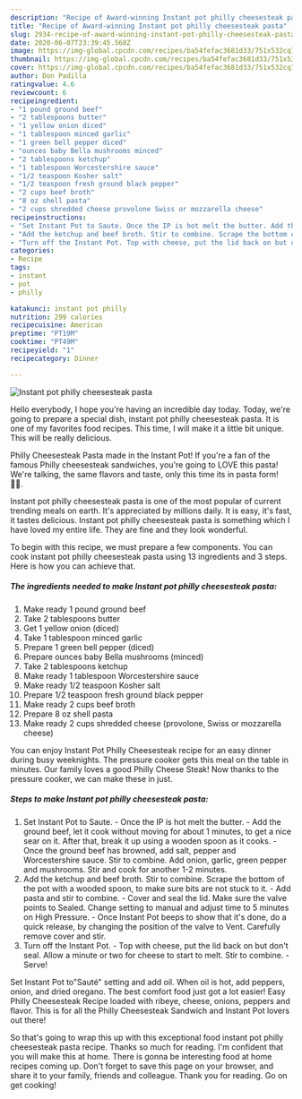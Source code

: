```yaml
---
description: "Recipe of Award-winning Instant pot philly cheesesteak pasta"
title: "Recipe of Award-winning Instant pot philly cheesesteak pasta"
slug: 2934-recipe-of-award-winning-instant-pot-philly-cheesesteak-pasta
date: 2020-06-07T23:39:45.568Z
image: https://img-global.cpcdn.com/recipes/ba54fefac3681d33/751x532cq70/instant-pot-philly-cheesesteak-pasta-recipe-main-photo.jpg
thumbnail: https://img-global.cpcdn.com/recipes/ba54fefac3681d33/751x532cq70/instant-pot-philly-cheesesteak-pasta-recipe-main-photo.jpg
cover: https://img-global.cpcdn.com/recipes/ba54fefac3681d33/751x532cq70/instant-pot-philly-cheesesteak-pasta-recipe-main-photo.jpg
author: Don Padilla
ratingvalue: 4.6
reviewcount: 6
recipeingredient:
- "1 pound ground beef"
- "2 tablespoons butter"
- "1 yellow onion diced"
- "1 tablespoon minced garlic"
- "1 green bell pepper diced"
- "ounces baby Bella mushrooms minced"
- "2 tablespoons ketchup"
- "1 tablespoon Worcestershire sauce"
- "1/2 teaspoon Kosher salt"
- "1/2 teaspoon fresh ground black pepper"
- "2 cups beef broth"
- "8 oz shell pasta"
- "2 cups shredded cheese provolone Swiss or mozzarella cheese"
recipeinstructions:
- "Set Instant Pot to Saute. Once the IP is hot melt the butter. Add the ground beef, let it cook without moving for about 1 minutes, to get a nice sear on it. After that, break it up using a wooden spoon as it cooks. Once the ground beef has browned, add salt, pepper and Worcestershire sauce. Stir to combine. Add onion, garlic, green pepper and mushrooms. Stir and cook for another 1-2 minutes."
- "Add the ketchup and beef broth. Stir to combine. Scrape the bottom of the pot with a wooded spoon, to make sure bits are not stuck to it. Add pasta and stir to combine. Cover and seal the lid. Make sure the valve points to Sealed. Change setting to manual and adjust time to 5 minutes on High Pressure. Once Instant Pot beeps to show that it&#39;s done, do a quick release, by changing the position of the valve to Vent. Carefully remove cover and stir."
- "Turn off the Instant Pot. Top with cheese, put the lid back on but don&#39;t seal. Allow a minute or two for cheese to start to melt. Stir to combine. Serve!"
categories:
- Recipe
tags:
- instant
- pot
- philly

katakunci: instant pot philly 
nutrition: 299 calories
recipecuisine: American
preptime: "PT19M"
cooktime: "PT49M"
recipeyield: "1"
recipecategory: Dinner

---
```



![Instant pot philly cheesesteak pasta](https://img-global.cpcdn.com/recipes/ba54fefac3681d33/751x532cq70/instant-pot-philly-cheesesteak-pasta-recipe-main-photo.jpg)

Hello everybody, I hope you're having an incredible day today. Today, we're going to prepare a special dish, instant pot philly cheesesteak pasta. It is one of my favorites food recipes. This time, I will make it a little bit unique. This will be really delicious.

Philly Cheesesteak Pasta made in the Instant Pot! If you&#39;re a fan of the famous Philly cheesesteak sandwiches, you&#39;re going to LOVE this pasta! We&#39;re talking, the same flavors and taste, only this time its in pasta form! 🙌🏼.

Instant pot philly cheesesteak pasta is one of the most popular of current trending meals on earth. It's appreciated by millions daily. It is easy, it's fast, it tastes delicious. Instant pot philly cheesesteak pasta is something which I have loved my entire life. They are fine and they look wonderful.


To begin with this recipe, we must prepare a few components. You can cook instant pot philly cheesesteak pasta using 13 ingredients and 3 steps. Here is how you can achieve that.

<!--inarticleads1-->

##### The ingredients needed to make Instant pot philly cheesesteak pasta:

1. Make ready 1 pound ground beef
1. Take 2 tablespoons butter
1. Get 1 yellow onion (diced)
1. Take 1 tablespoon minced garlic
1. Prepare 1 green bell pepper (diced)
1. Prepare ounces baby Bella mushrooms (minced)
1. Take 2 tablespoons ketchup
1. Make ready 1 tablespoon Worcestershire sauce
1. Make ready 1/2 teaspoon Kosher salt
1. Prepare 1/2 teaspoon fresh ground black pepper
1. Make ready 2 cups beef broth
1. Prepare 8 oz shell pasta
1. Make ready 2 cups shredded cheese (provolone, Swiss or mozzarella cheese)


You can enjoy Instant Pot Philly Cheesesteak recipe for an easy dinner during busy weeknights. The pressure cooker gets this meal on the table in minutes. Our family loves a good Philly Cheese Steak! Now thanks to the pressure cooker, we can make these in just. 

<!--inarticleads2-->

##### Steps to make Instant pot philly cheesesteak pasta:

1. Set Instant Pot to Saute. - Once the IP is hot melt the butter. - Add the ground beef, let it cook without moving for about 1 minutes, to get a nice sear on it. After that, break it up using a wooden spoon as it cooks. - Once the ground beef has browned, add salt, pepper and Worcestershire sauce. Stir to combine. Add onion, garlic, green pepper and mushrooms. Stir and cook for another 1-2 minutes.
1. Add the ketchup and beef broth. Stir to combine. Scrape the bottom of the pot with a wooded spoon, to make sure bits are not stuck to it. - Add pasta and stir to combine. - Cover and seal the lid. Make sure the valve points to Sealed. Change setting to manual and adjust time to 5 minutes on High Pressure. - Once Instant Pot beeps to show that it&#39;s done, do a quick release, by changing the position of the valve to Vent. Carefully remove cover and stir.
1. Turn off the Instant Pot. - Top with cheese, put the lid back on but don&#39;t seal. Allow a minute or two for cheese to start to melt. Stir to combine. - Serve!


Set Instant Pot to&#34;Sauté&#34; setting and add oil. When oil is hot, add peppers, onion, and dried oregano. The best comfort food just got a lot easier! Easy Philly Cheesesteak Recipe loaded with ribeye, cheese, onions, peppers and flavor. This is for all the Philly Cheesesteak Sandwich and Instant Pot lovers out there! 

So that's going to wrap this up with this exceptional food instant pot philly cheesesteak pasta recipe. Thanks so much for reading. I'm confident that you will make this at home. There is gonna be interesting food at home recipes coming up. Don't forget to save this page on your browser, and share it to your family, friends and colleague. Thank you for reading. Go on get cooking!

